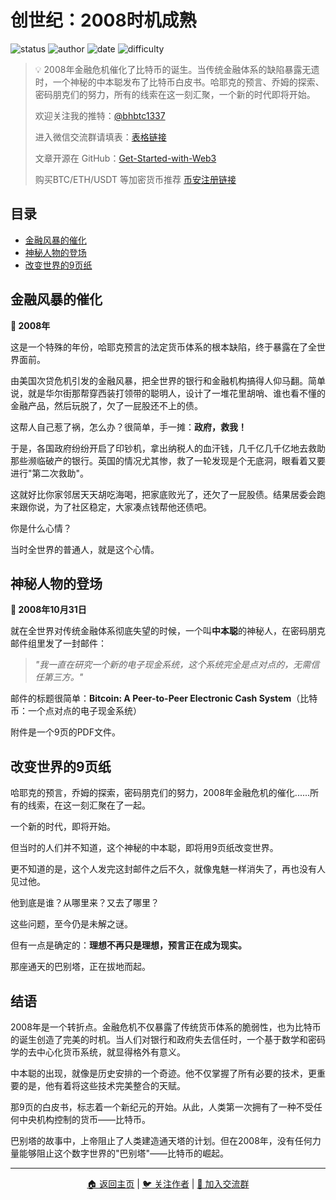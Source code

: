 # 创世纪：2008时机成熟

![status](https://img.shields.io/badge/状态-已完成-success)
![author](https://img.shields.io/badge/作者-beihaili-blue)
![date](https://img.shields.io/badge/日期-2025--07-orange)
![difficulty](https://img.shields.io/badge/难度-中级-yellow)

> 💡 2008年金融危机催化了比特币的诞生。当传统金融体系的缺陷暴露无遗时，一个神秘的中本聪发布了比特币白皮书。哈耶克的预言、乔姆的探索、密码朋克们的努力，所有的线索在这一刻汇聚，一个新的时代即将开始。
> 
> 欢迎关注我的推特：[@bhbtc1337](https://twitter.com/bhbtc1337)
> 
> 进入微信交流群请填表：[表格链接](https://forms.gle/QMBwL6LwZyQew1tX8)
> 
> 文章开源在 GitHub：[Get-Started-with-Web3](https://github.com/beihaili/Get-Started-with-Web3)
> 
> 购买BTC/ETH/USDT 等加密货币推荐 [币安](https://www.binance.com/zh-CN)[注册链接](https://accounts.marketwebb.me/register?ref=39797374)

## 目录

- [金融风暴的催化](#金融风暴的催化)
- [神秘人物的登场](#神秘人物的登场)
- [改变世界的9页纸](#改变世界的9页纸)

## 金融风暴的催化

**📅 2008年**

这是一个特殊的年份，哈耶克预言的法定货币体系的根本缺陷，终于暴露在了全世界面前。

由美国次贷危机引发的金融风暴，把全世界的银行和金融机构搞得人仰马翻。简单说，就是华尔街那帮穿西装打领带的聪明人，设计了一堆花里胡哨、谁也看不懂的金融产品，然后玩脱了，欠了一屁股还不上的债。

这帮人自己惹了祸，怎么办？很简单，手一摊：**政府，救我！**

于是，各国政府纷纷开启了印钞机，拿出纳税人的血汗钱，几千亿几千亿地去救助那些濒临破产的银行。英国的情况尤其惨，救了一轮发现是个无底洞，眼看着又要进行"第二次救助"。

这就好比你家邻居天天胡吃海喝，把家底败光了，还欠了一屁股债。结果居委会跑来跟你说，为了社区稳定，大家凑点钱帮他还债吧。

你是什么心情？

当时全世界的普通人，就是这个心情。

## 神秘人物的登场

**📅 2008年10月31日**

就在全世界对传统金融体系彻底失望的时候，一个叫**中本聪**的神秘人，在密码朋克邮件组里发了一封邮件：

> *"我一直在研究一个新的电子现金系统，这个系统完全是点对点的，无需信任第三方。"*

邮件的标题很简单：**Bitcoin: A Peer-to-Peer Electronic Cash System**（比特币：一个点对点的电子现金系统）

附件是一个9页的PDF文件。

## 改变世界的9页纸

哈耶克的预言，乔姆的探索，密码朋克们的努力，2008年金融危机的催化......所有的线索，在这一刻汇聚在了一起。

一个新的时代，即将开始。

但当时的人们并不知道，这个神秘的中本聪，即将用9页纸改变世界。

更不知道的是，这个人发完这封邮件之后不久，就像鬼魅一样消失了，再也没有人见过他。

他到底是谁？从哪里来？又去了哪里？

这些问题，至今仍是未解之谜。

但有一点是确定的：**理想不再只是理想，预言正在成为现实。** 

那座通天的巴别塔，正在拔地而起。

## 结语

2008年是一个转折点。金融危机不仅暴露了传统货币体系的脆弱性，也为比特币的诞生创造了完美的时机。当人们对银行和政府失去信任时，一个基于数学和密码学的去中心化货币系统，就显得格外有意义。

中本聪的出现，就像是历史安排的一个奇迹。他不仅掌握了所有必要的技术，更重要的是，他有着将这些技术完美整合的天赋。

那9页的白皮书，标志着一个新纪元的开始。从此，人类第一次拥有了一种不受任何中央机构控制的货币——比特币。

巴别塔的故事中，上帝阻止了人类建造通天塔的计划。但在2008年，没有任何力量能够阻止这个数字世界的"巴别塔"——比特币的崛起。

---

<div align="center">
<a href="https://github.com/beihaili/Get-Started-with-Web3">🏠 返回主页</a> | 
<a href="https://twitter.com/bhbtc1337">🐦 关注作者</a> | 
<a href="https://forms.gle/QMBwL6LwZyQew1tX8">📝 加入交流群</a>
</div>

